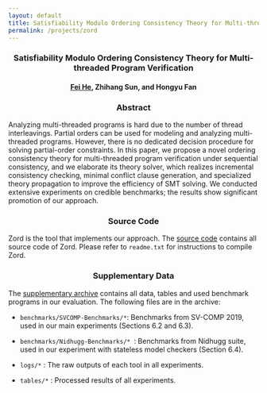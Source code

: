 ```yaml
---
layout: default
title: Satisfiability Modulo Ordering Consistency Theory for Multi-threaded Program Verification
permalink: /projects/zord
---
```


### <center>Satisfiability Modulo Ordering Consistency Theory for Multi-threaded Program Verification</center>

#### <center><a href="https://feihe.github.io/">Fei He</a>, Zhihang Sun, and Hongyu Fan</center>

### <center>Abstract</center>

Analyzing multi-threaded programs is hard due to the number of thread interleavings. Partial orders can be used for modeling and analyzing multi-threaded programs. However, there is no dedicated decision procedure for solving partial-order constraints. In this paper, we propose a novel ordering consistency theory for multi-threaded program verification under sequential consistency, and we elaborate its theory solver, which realizes incremental consistency checking, minimal conflict clause generation, and specialized theory propagation to improve the efficiency of SMT solving. We conducted extensive experiments on credible benchmarks; the results show significant promotion of our approach.

### <center>Source Code</center>

Zord is the tool that implements our approach. The <a href="https://cloud.tsinghua.edu.cn/f/1dba0066f68c44f1a174/?dl=1">source code</a> contains all source code of Zord. Please refer to `readme.txt` for instructions to compile Zord.

### <center>Supplementary Data</center>

The <a href="https://cloud.tsinghua.edu.cn/f/e71639808bbd4fddb276/?dl=1">supplementary archive</a> contains all data, tables and used benchmark programs in our evaluation. The following files are in the archive:

- `benchmarks/SVCOMP-Benchmarks/*`: Benchmarks from SV-COMP 2019, used in our main experiments (Sections 6.2 and 6.3).

- `benchmarks/Nidhugg-Benchmarks/* `: Benchmarks from Nidhugg suite, used in our experiment with stateless model checkers (Section 6.4).

- `logs/*` : The raw outputs of each tool in all experiments.

- `tables/*` : Processed results of all experiments.

